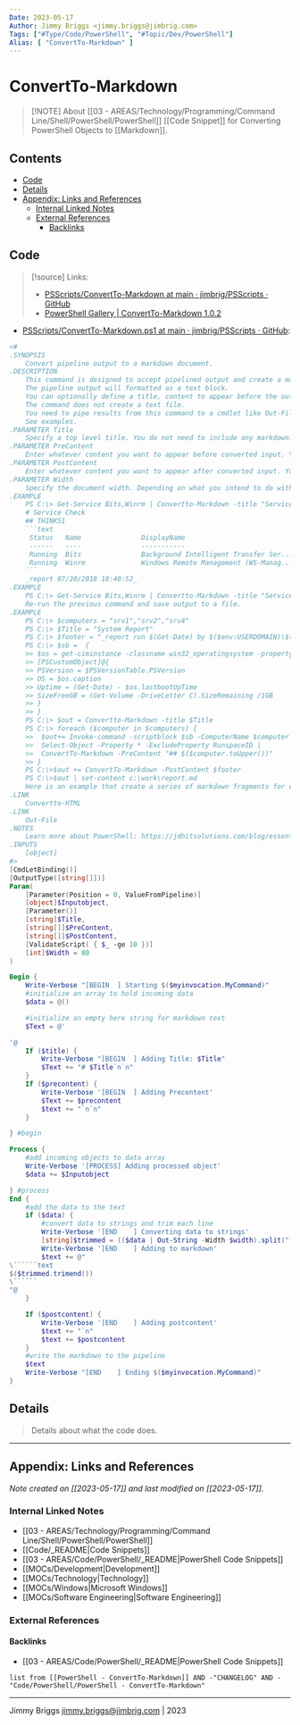 ```yaml
---
Date: 2023-05-17
Author: Jimmy Briggs <jimmy.briggs@jimbrig.com>
Tags: ["#Type/Code/PowerShell", "#Topic/Dev/PowerShell"]
Alias: [ "ConvertTo-Markdown" ]
---
```


# ConvertTo-Markdown

> [!NOTE] About
> [[03 - AREAS/Technology/Programming/Command Line/Shell/PowerShell/PowerShell]] [[Code Snippet]] for Converting PowerShell Objects to [[Markdown]].

## Contents

- [Code](#code)
- [Details](#details)
- [Appendix: Links and References](#appendix-links-and-references)
	- [Internal Linked Notes](#internal-linked-notes)
	- [External References](#external-references)
		- [Backlinks](#backlinks)


## Code

> [!source] Links:
> - [PSScripts/ConvertTo-Markdown at main · jimbrig/PSScripts · GitHub](https://github.com/jimbrig/PSScripts/tree/main/ConvertTo-Markdown)
> - [PowerShell Gallery | ConvertTo-Markdown 1.0.2](https://www.powershellgallery.com/packages/ConvertTo-Markdown/1.0.2)

- [PSScripts/ConvertTo-Markdown.ps1 at main · jimbrig/PSScripts · GitHub](https://github.com/jimbrig/PSScripts/blob/main/ConvertTo-Markdown/ConvertTo-Markdown.ps1):

```powershell
<#
.SYNOPSIS
    Convert pipeline output to a markdown document.
.DESCRIPTION
    This command is designed to accept pipelined output and create a markdown document. 
    The pipeline output will formatted as a text block. 
    You can optionally define a title, content to appear before the output and content to appear after the output.
    The command does not create a text file. 
    You need to pipe results from this command to a cmdlet like Out-File or Set-Content. 
    See examples.
.PARAMETER Title
    Specify a top level title. You do not need to include any markdown.
.PARAMETER PreContent
    Enter whatever content you want to appear before converted input. You can use whatever markdown you wish.
.PARAMETER PostContent
    Enter whatever content you want to appear after converted input. You can use whatever markdown you wish.
.PARAMETER Width
    Specify the document width. Depending on what you intend to do with the markdown from this command you may want to adjust this value.
.EXAMPLE
    PS C:\> Get-Service Bits,Winrm | Convertto-Markdown -title "Service Check" -precontent "## $($env:computername)" -postcontent "_report $(Get-Date)_" 
    # Service Check
    ## THINK51
    ```text
     Status   Name               DisplayName
     ------   ----               -----------
     Running  Bits               Background Intelligent Transfer Ser...
     Running  Winrm              Windows Remote Management (WS-Manag...
    ```
    _report 07/20/2018 18:40:52_
.EXAMPLE
    PS C:\> Get-Service Bits,Winrm | Convertto-Markdown -title "Service Check" -precontent "## $($env:computername)" -postcontent "_report $(Get-Date)_" | Out-File c:\work\svc.md
    Re-run the previous command and save output to a file.
.EXAMPLE
    PS C:\> $computers = "srv1","srv2","srv4"
    PS C:\> $Title = "System Report"
    PS C:\> $footer = "_report run $(Get-Date) by $($env:USERDOMAIN)\$($env:USERNAME)_"
    PS C:\> $sb =  {
    >> $os = get-ciminstance -classname win32_operatingsystem -property caption,lastbootUptime
    >> [PSCustomObject]@{
    >> PSVersion = $PSVersionTable.PSVersion
    >> OS = $os.caption
    >> Uptime = (Get-Date) - $os.lastbootUpTime
    >> SizeFreeGB = (Get-Volume -DriveLetter C).SizeRemaining /1GB
    >> }
    >> }
    PS C:\> $out = Convertto-Markdown -title $Title
    PS C:\> foreach ($computer in $computers) {
    >>  $out+= Invoke-command -scriptblock $sb -ComputerName $computer -HideComputerName |
    >>  Select-Object -Property * -ExcludeProperty RunspaceID |
    >>  ConvertTo-Markdown -PreContent "## $($computer.toUpper())"
    >> }
    PS C:\>$out += ConvertTo-Markdown -PostContent $footer
    PS C:\>$out | set-content c:\work\report.md
    Here is an example that create a series of markdown fragments for each computer and at the end creates a markdown document.
.LINK
    Convertto-HTML
.LINK
    Out-File
.NOTES
    Learn more about PowerShell: https://jdhitsolutions.com/blog/essential-powershell-resources/
.INPUTS
    [object]
#>
[CmdLetBinding()]
[OutputType([string[]])]
Param(
    [Parameter(Position = 0, ValueFromPipeline)]
    [object]$Inputobject,
    [Parameter()]
    [string]$Title,
    [string[]]$PreContent,
    [string[]]$PostContent,
    [ValidateScript( { $_ -ge 10 })]
    [int]$Width = 80
)

Begin {
    Write-Verbose "[BEGIN  ] Starting $($myinvocation.MyCommand)"
    #initialize an array to hold incoming data
    $data = @()

    #initialize an empty here string for markdown text
    $Text = @'

'@
    If ($title) {
        Write-Verbose "[BEGIN  ] Adding Title: $Title"
        $Text += "# $Title`n`n"
    }
    If ($precontent) {
        Write-Verbose '[BEGIN  ] Adding Precontent'
        $Text += $precontent
        $text += "`n`n"
    }

} #begin

Process {
    #add incoming objects to data array
    Write-Verbose '[PROCESS] Adding processed object'
    $data += $Inputobject

} #process
End {
    #add the data to the text
    if ($data) {
        #convert data to strings and trim each line
        Write-Verbose '[END    ] Converting data to strings'
        [string]$trimmed = (($data | Out-String -Width $width).split("`n")).ForEach( { "$($_.trimend())`n" })
        Write-Verbose '[END    ] Adding to markdown'
        $text += @"
\``````text
$($trimmed.trimend())
\``````
"@
    }

    If ($postcontent) {
        Write-Verbose '[END    ] Adding postcontent'
        $text += "`n"
        $text += $postcontent
    }
    #write the markdown to the pipeline
    $text
    Write-Verbose "[END    ] Ending $($myinvocation.MyCommand)"
}
```

## Details

> Details about what the code does.


***

## Appendix: Links and References

*Note created on [[2023-05-17]] and last modified on [[2023-05-17]].*

### Internal Linked Notes

- [[03 - AREAS/Technology/Programming/Command Line/Shell/PowerShell/PowerShell]]
- [[Code/_README|Code Snippets]]
- [[03 - AREAS/Code/PowerShell/_README|PowerShell Code Snippets]]
- [[MOCs/Development|Development]]
- [[MOCs/Technology|Technology]]
- [[MOCs/Windows|Microsoft Windows]]
- [[MOCs/Software Engineering|Software Engineering]]

### External References

#### Backlinks

- [[03 - AREAS/Code/PowerShell/_README|PowerShell Code Snippets]]

```dataview
list from [[PowerShell - ConvertTo-Markdown]] AND -"CHANGELOG" AND -"Code/PowerShell/PowerShell - ConvertTo-Markdown"
```


***

Jimmy Briggs <jimmy.briggs@jimbrig.com> | 2023

